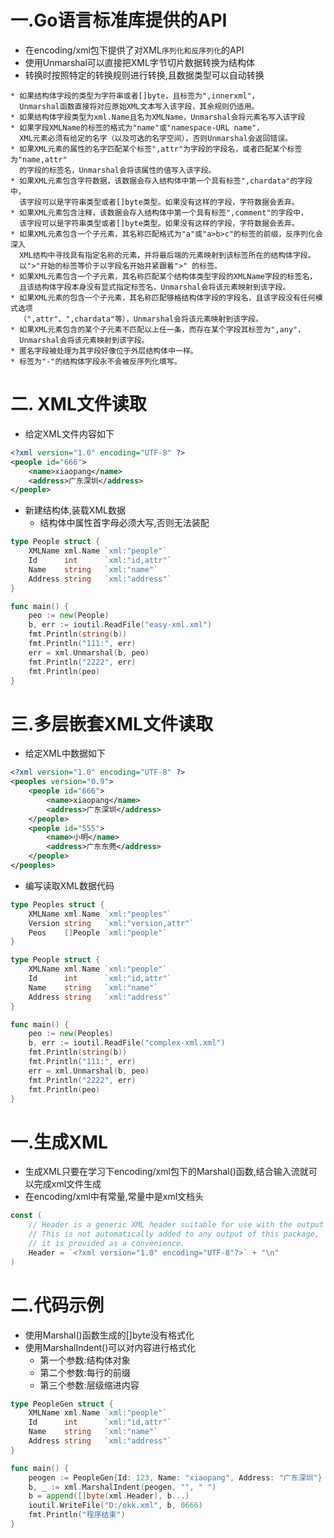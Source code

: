 # 一.Go语言标准库提供的API

* 在encoding/xml包下提供了对XML`序列化和反序列化`的API
* 使用Unmarshal可以直接把XML字节切片数据转换为结构体
* 转换时按照特定的转换规则进行转换,且数据类型可以自动转换

```
* 如果结构体字段的类型为字符串或者[]byte，且标签为",innerxml"，
  Unmarshal函数直接将对应原始XML文本写入该字段，其余规则仍适用。
* 如果结构体字段类型为xml.Name且名为XMLName，Unmarshal会将元素名写入该字段
* 如果字段XMLName的标签的格式为"name"或"namespace-URL name"，
  XML元素必须有给定的名字（以及可选的名字空间），否则Unmarshal会返回错误。
* 如果XML元素的属性的名字匹配某个标签",attr"为字段的字段名，或者匹配某个标签为"name,attr"
  的字段的标签名，Unmarshal会将该属性的值写入该字段。
* 如果XML元素包含字符数据，该数据会存入结构体中第一个具有标签",chardata"的字段中，
  该字段可以是字符串类型或者[]byte类型。如果没有这样的字段，字符数据会丢弃。
* 如果XML元素包含注释，该数据会存入结构体中第一个具有标签",comment"的字段中，
  该字段可以是字符串类型或者[]byte类型。如果没有这样的字段，字符数据会丢弃。
* 如果XML元素包含一个子元素，其名称匹配格式为"a"或"a>b>c"的标签的前缀，反序列化会深入
  XML结构中寻找具有指定名称的元素，并将最后端的元素映射到该标签所在的结构体字段。
  以">"开始的标签等价于以字段名开始并紧跟着">" 的标签。
* 如果XML元素包含一个子元素，其名称匹配某个结构体类型字段的XMLName字段的标签名，
  且该结构体字段本身没有显式指定标签名，Unmarshal会将该元素映射到该字段。
* 如果XML元素的包含一个子元素，其名称匹配够格结构体字段的字段名，且该字段没有任何模式选项
  （",attr"、",chardata"等），Unmarshal会将该元素映射到该字段。
* 如果XML元素包含的某个子元素不匹配以上任一条，而存在某个字段其标签为",any"，
  Unmarshal会将该元素映射到该字段。
* 匿名字段被处理为其字段好像位于外层结构体中一样。
* 标签为"-"的结构体字段永不会被反序列化填写。
```

# 二. XML文件读取

* 给定XML文件内容如下

```xml
<?xml version="1.0" encoding="UTF-8" ?>
<people id="666">
    <name>xiaopang</name>
    <address>广东深圳</address>
</people>
```

* 新建结构体,装载XML数据
  * 结构体中属性首字母必须大写,否则无法装配

```go
type People struct {
	XMLName xml.Name `xml:"people"`
	Id      int      `xml:"id,attr"`
	Name    string   `xml:"name"`
	Address string   `xml:"address"`
}

func main() {
	peo := new(People)
	b, err := ioutil.ReadFile("easy-xml.xml")
	fmt.Println(string(b))
	fmt.Println("111:", err)
	err = xml.Unmarshal(b, peo)
	fmt.Println("2222", err)
	fmt.Println(peo)
}
```

# 三.多层嵌套XML文件读取

* 给定XML中数据如下

```xml
<?xml version="1.0" encoding="UTF-8" ?>
<peoples version="0.9">
    <people id="666">
        <name>xiaopang</name>
        <address>广东深圳</address>
    </people>
    <people id="555">
        <name>小明</name>
        <address>广东东莞</address>
    </people>
</peoples>

```

* 编写读取XML数据代码

```go
type Peoples struct {
	XMLName xml.Name `xml:"peoples"`
	Version string   `xml:"version,attr"`
	Peos    []People `xml:"people"`
}

type People struct {
	XMLName xml.Name `xml:"people"`
	Id      int      `xml:"id,attr"`
	Name    string   `xml:"name"`
	Address string   `xml:"address"`
}

func main() {
	peo := new(Peoples)
	b, err := ioutil.ReadFile("complex-xml.xml")
	fmt.Println(string(b))
	fmt.Println("111:", err)
	err = xml.Unmarshal(b, peo)
	fmt.Println("2222", err)
	fmt.Println(peo)
}
```

# 一.生成XML

* 生成XML只要在学习下encoding/xml包下的Marshal()函数,结合输入流就可以完成xml文件生成
* 在encoding/xml中有常量,常量中是xml文档头

```go
const (
	// Header is a generic XML header suitable for use with the output of Marshal.
	// This is not automatically added to any output of this package,
	// it is provided as a convenience.
	Header = `<?xml version="1.0" encoding="UTF-8"?>` + "\n"
)
```

# 二.代码示例

* 使用Marshal()函数生成的[]byte没有格式化
* 使用MarshalIndent()可以对内容进行格式化
  * 第一个参数:结构体对象
  * 第二个参数:每行的前缀
  * 第三个参数:层级缩进内容

```go
type PeopleGen struct {
	XMLName xml.Name `xml:"people"`
	Id      int      `xml:"id,attr"`
	Name    string   `xml:"name"`
	Address string   `xml:"address"`
}

func main() {
	peogen := PeopleGen{Id: 123, Name: "xiaopang", Address: "广东深圳"}
	b, _ := xml.MarshalIndent(peogen, "", "	")
	b = append([]byte(xml.Header), b...)
	ioutil.WriteFile("D:/okk.xml", b, 0666)
	fmt.Println("程序结束")
}
```